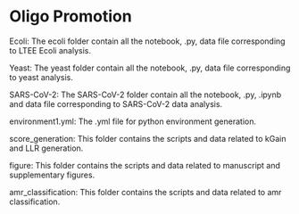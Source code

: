 # Oligo Promotion 
Ecoli: The ecoli folder contain all the notebook, .py, data file corresponding to LTEE Ecoli analysis.

Yeast: The yeast folder contain all the notebook, .py, data file corresponding to yeast analysis.

SARS-CoV-2: The SARS-CoV-2 folder contain all the notebook, .py, .ipynb and data file corresponding to SARS-CoV-2 data analysis.

environment1.yml: The .yml file for python environment generation.

score_generation: This folder contains the scripts and data related to kGain and LLR generation.

figure: This folder contains the scripts and data related to manuscript and supplementary figures.

amr_classification:  This folder contains the scripts and data related to amr classification.
